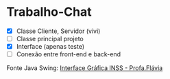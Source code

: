 # Trabalho-Chat

- [x] Classe Cliente, Servidor (vivi)
- [ ] Classe principal projeto
- [x] Interface (apenas teste)
- [ ] Conexão entre front-end e back-end

Fonte Java Swing: <a href="https://www.lncc.br/~rogerio/poo/04a%20-%20Programacao_GUI.pdf "> Interface Gráfica INSS - Profa.Flávia</a>
